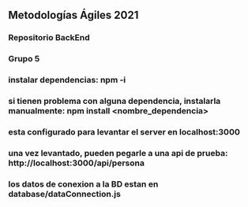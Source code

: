 ## Metodologías Ágiles 2021
### Repositorio BackEnd

### Grupo 5


### instalar dependencias: npm -i
### si tienen problema con alguna dependencia, instalarla manualmente: npm install <nombre_dependencia>
### esta configurado para levantar el server en localhost:3000
### una vez levantado, pueden pegarle a una api de prueba: http://localhost:3000/api/persona
### los datos de conexion a la BD estan en database/dataConnection.js
